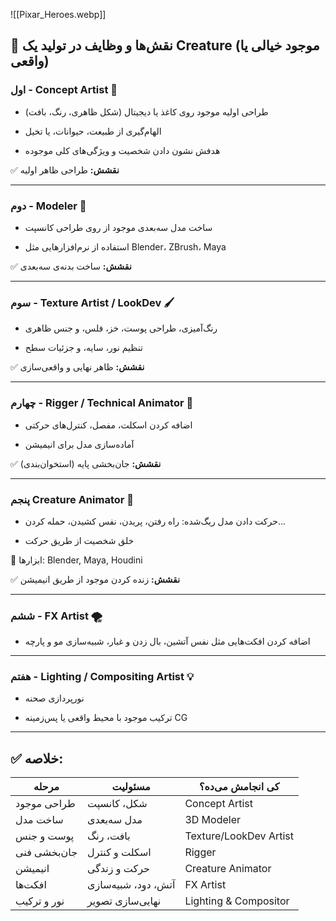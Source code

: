 ![[Pixar_Heroes.webp]]

## 👤 نقش‌ها و وظایف در تولید یک Creature (موجود خیالی یا واقعی)

### اول - **Concept Artist** 🎨

- طراحی اولیه موجود روی کاغذ یا دیجیتال (شکل ظاهری، رنگ، بافت)
    
- الهام‌گیری از طبیعت، حیوانات، یا تخیل
    
- هدفش نشون دادن شخصیت و ویژگی‌های کلی موجوده
    

✅ **نقشش:** طراحی ظاهر اولیه

---

### دوم - **Modeler** 🧱

- ساخت مدل سه‌بعدی موجود از روی طراحی کانسپت
    
- استفاده از نرم‌افزارهایی مثل Blender، ZBrush، Maya
    

✅ **نقشش:** ساخت بدنه‌ی سه‌بعدی

---

### سوم - **Texture Artist / LookDev** 🖌

- رنگ‌آمیزی، طراحی پوست، خز، فلس، و جنس ظاهری
    
- تنظیم نور، سایه، و جزئیات سطح
    

✅ **نقشش:** ظاهر نهایی و واقعی‌سازی

---

### چهارم - **Rigger / Technical Animator** 🦴

- اضافه کردن اسکلت، مفصل، کنترل‌های حرکتی
    
- آماده‌سازی مدل برای انیمیشن
    

✅ **نقشش:** جان‌بخشی پایه (استخوان‌بندی)

---

### پنجم **Creature Animator** 🕺

- حرکت دادن مدل ریگ‌شده: راه رفتن، پریدن، نفس کشیدن، حمله کردن...
    
- خلق شخصیت از طریق حرکت
    

🔧 ابزارها: Blender, Maya, Houdini

✅ **نقشش:** زنده کردن موجود از طریق انیمیشن

---

### ششم - **FX Artist** 🌪

- اضافه کردن افکت‌هایی مثل نفس آتشین، بال زدن و غبار، شبیه‌سازی مو و پارچه
    

---

### هفتم - **Lighting / Compositing Artist** 💡

- نورپردازی صحنه
    
- ترکیب موجود با محیط واقعی یا پس‌زمینه CG
    

---

## ✅ خلاصه:

| مرحله        | مسئولیت             | کی انجامش می‌ده؟       |
| ------------ | ------------------- | ---------------------- |
| طراحی موجود  | شکل، کانسپت         | Concept Artist         |
| ساخت مدل     | مدل سه‌بعدی         | 3D Modeler             |
| پوست و جنس   | بافت، رنگ           | Texture/LookDev Artist |
| جان‌بخشی فنی | اسکلت و کنترل       | Rigger                 |
| انیمیشن      | حرکت و زندگی        | Creature Animator      |
| افکت‌ها      | آتش، دود، شبیه‌سازی | FX Artist              |
| نور و ترکیب  | نهایی‌سازی تصویر    | Lighting & Compositor  |
